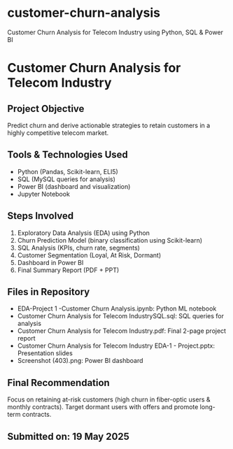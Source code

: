 # customer-churn-analysis
Customer Churn Analysis for Telecom Industry using Python, SQL &amp; Power BI
# Customer Churn Analysis for Telecom Industry 

##  Project Objective
Predict churn and derive actionable strategies to retain customers in a highly competitive telecom market.


##  Tools & Technologies Used
- Python (Pandas, Scikit-learn, ELI5)
- SQL (MySQL queries for analysis)
- Power BI (dashboard and visualization)
- Jupyter Notebook


##  Steps Involved
1. Exploratory Data Analysis (EDA) using Python
2. Churn Prediction Model (binary classification using Scikit-learn)
3. SQL Analysis (KPIs, churn rate, segments)
4. Customer Segmentation (Loyal, At Risk, Dormant)
5. Dashboard in Power BI
6. Final Summary Report (PDF + PPT)

##  Files in Repository
- EDA-Project 1 -Customer Churn Analysis.ipynb: Python ML notebook
- Customer Churn Analysis for Telecom IndustrySQL.sql: SQL queries for analysis
- Customer Churn Analysis for Telecom Industry.pdf: Final 2-page project report
- Customer Churn Analysis for Telecom Industry EDA-1 - Project.pptx: Presentation slides
- Screenshot (403).png: Power BI dashboard

##  Final Recommendation
Focus on retaining at-risk customers (high churn in fiber-optic users & monthly contracts). Target dormant users with offers and promote long-term contracts.

 ## Submitted on: 19 May 2025
